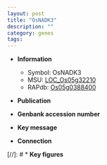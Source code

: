 ```yaml
---
layout: post
title: "OsNADK3"
description: ""
category: genes
tags: 
---
```


* **Information**  
    + Symbol: OsNADK3  
    + MSU: [LOC_Os05g32210](http://rice.uga.edu/cgi-bin/ORF_infopage.cgi?orf=LOC_Os05g32210)  
    + RAPdb: [Os05g0388400](http://rapdb.dna.affrc.go.jp/viewer/gbrowse_details/irgsp1?name=Os05g0388400)  

* **Publication**  

* **Genbank accession number**  

* **Key message**  

* **Connection**  

[//]: # * **Key figures**  


